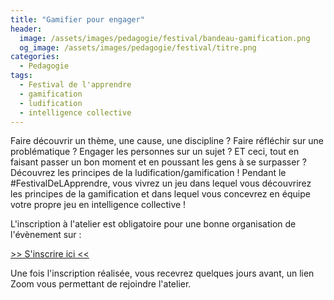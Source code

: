 ```yaml
---
title: "Gamifier pour engager"
header:
  image: /assets/images/pedagogie/festival/bandeau-gamification.png
  og_image: /assets/images/pedagogie/festival/titre.png
categories:
  - Pedagogie
tags:
  - Festival de l'apprendre
  - gamification
  - ludification
  - intelligence collective
---
```


Faire découvrir un thème, une cause, une discipline ? Faire réfléchir sur une problématique ? Engager les personnes sur un sujet ? ET ceci, tout en faisant passer un bon moment et en poussant les gens à se surpasser ?
Découvrez les principes de la ludification/gamification ! 
Pendant le #FestivalDeLApprendre, vous vivrez un jeu dans lequel vous découvrirez les principes de la gamification et dans lequel vous concevrez en équipe votre propre jeu en intelligence collective !

L'inscription à l'atelier est obligatoire pour une bonne organisation de l'évènement sur :

[>> S'inscrire ici <<](https://forms.gle/e9MtLsxsv2vHY2DP9)

Une fois l'inscription réalisée, vous recevrez quelques jours avant, un lien Zoom vous permettant de rejoindre l'atelier.
